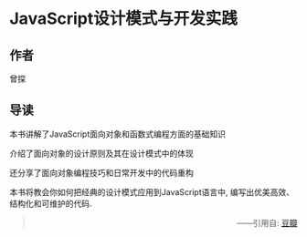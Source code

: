 # JavaScript设计模式与开发实践

## 作者

曾探

## 导读

本书讲解了JavaScript面向对象和函数式编程方面的基础知识

介绍了面向对象的设计原则及其在设计模式中的体现

还分享了面向对象编程技巧和日常开发中的代码重构

本书将教会你如何把经典的设计模式应用到JavaScript语言中, 编写出优美高效、结构化和可维护的代码.

> <p style="text-align: right;">——引用自: <a href="https://book.douban.com">豆瓣</a></p>